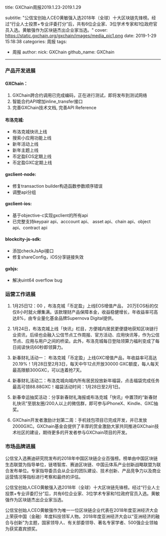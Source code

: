 title: GXChain周报2019.1.23-2019.1.29

subtitle: "公信宝创始人CEO黄敏强入选2018年（全球）十大区块链先锋榜。经过“行业人士投票+专业评委打分”后，共有6位企业家、3位学术专家和1位政府官员入选。黄敏强作为区块链杰出企业家当选。"
cover: https://static.gxchain.org/gxchain/images/media_pic1.png
date: 2019-1-29 15:18:38
categories: 周报
tags:
  - 周报
author:
    nick: GXChain
    github_name: GXChain
---

### 产品开发进展

#### GXChain：
1.  GXChain跨合约调用已完成编码，正在进行测试，即将发布到测试网络
2. 智能合约API增加inline_transfer接口
3. 完善GXChain技术文档, 完善API Reference

#### 布洛克城:
- 布洛克城快讯上线
- 搜索小应用功能上线
- 新年活动上线
- 新年主题上线
- 币定盈EOS定期上线
- 币定盈GXC定期上线

#### gxclient-node:
- 修复transaction builder构造函数参数顺序错误
- 调整api分组

#### gxclient-ios:
- 基于objective-c实现gxclient的所有api
- 已完整支持keypair api、acccount api、 asset api、chain api、object api、contract api

#### blockcity-js-sdk:
- 添加checkJsApi接口
- 修复shareConfig，iOS分享链接失效

#### gxbjs:
- 解决uint64 overflow bug

### 运营工作进展
1. 1月25日12：00 ，布洛克城「币定盈」上线EOS增值产品， 20万EOS标的仅仅8小时就火爆集满。该款理财产品保障本金，收益稳健增长，年收益率可高达8%，由专业量化基金品牌Supernova Digital提供。

3. 1月24日，布洛克城上线「快讯」栏目，方便城内居民更便捷地获知区块链行业资讯，后续也会融入公信节点工作周报、官方活动、应用快讯等，作为公信节点、应用与用户之间的桥梁。此外，布洛克城每日登陆领算力福利变成了每日阅读快讯60秒即领算力。

4. 新春财礼活动一： 布洛克城「币定盈」上线GXC增值产品，年收益率可高达20.19%！1月28日至2月3日，每天中午12点开放30000 GXC额度，每人每天最高限额300GXC，可以连着抢7天。

5. 新春财礼活动二：布洛克城向城内所有居民投放新年福袋，点击福袋完成任务最高可领88.88GXC！福袋活动时间：1月28日至2月1日。

6. 新春幸运抽奖活动：分享新春财礼海报或布洛克城「快讯」中置顶的“新春财礼快讯”至朋友圈/200人以上的微信群，即可参与iPhoneX、Kindle、GXC抽奖。

7. GXChain开发者激励计划第二周：手机钱包项目已完成开发，并已发放2000GXC。GXChain基金会提供了丰厚的赏金激励大家共同推进GXChain技术社区的建设，期待更多的开发者参与GXChain项目的开发。



### 市场品牌进展

公信宝入选赛迪研究院发布的2018年中国区块链企业百强榜。榜单由中国区块链生态联盟为指导单位，链塔智库、赛迪区块链、中国云体系产业创新战略联盟为联合发布单位。专家指导委员会从企业的团队建设、技术创新、产品竞争力以及商业运营情况等指标进行考察和最终的评估。

公信宝创始人CEO黄敏强入选2018年（全球）十大区块链先锋榜。经过“行业人士投票+专业评委打分”后，共有6位企业家、3位学术专家和1位政府官员入选。黄敏强作为区块链杰出企业家当选。

公信宝创始人CEO黄敏强作为唯一一位区块链企业代表在2018年度亚洲经济大会上荣获中国（金融）年度科技领军人物。2018年度亚洲经济大会以“亚洲经济的融合与创新”为主题，国家领导人、有关部委领导、著名专家学者、500强企业领袖为获奖嘉宾颁奖。